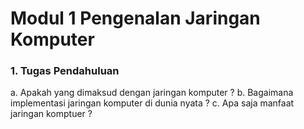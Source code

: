 # Modul 1 Pengenalan Jaringan Komputer
### 1. Tugas Pendahuluan
  a. Apakah yang dimaksud dengan jaringan komputer ?
b. Bagaimana implementasi jaringan komputer di dunia nyata ?
c. Apa saja manfaat jaringan komptuer ?
